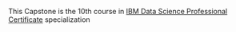 This Capstone is the 10th course in [IBM Data Science Professional Certificate](https://www.coursera.org/professional-certificates/ibm-data-science) specialization
